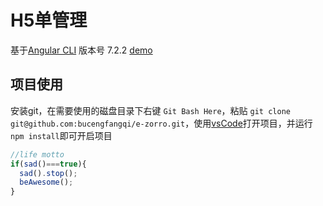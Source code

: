 # H5单管理

基于[Angular CLI](https://github.com/angular/angular-cli) 版本号 7.2.2 [demo](https://bucengfangqi.github.io/e-zorro/)
## 项目使用

安装git，在需要使用的磁盘目录下右键 `Git Bash Here`，粘贴 `git clone git@github.com:bucengfangqi/e-zorro.git`，使用[vsCode](https://code.visualstudio.com/)打开项目，并运行 `npm install`即可开启项目

```javascript
//life motto
if(sad()===true){
  sad().stop();
  beAwesome();
}
```